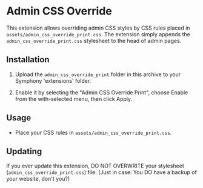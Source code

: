 # Admin CSS Override

This extension allows overriding admin CSS styles by CSS rules placed in
`assets/admin_css_override_print.css`. The extension simply appends the
`admin_css_override_print.css` stylesheet to the head of admin pages.


## Installation

1. Upload the `admin_css_override_print` folder in this archive to your Symphony 
   'extensions' folder.

2. Enable it by selecting the "Admin CSS Override Print", choose Enable from the 
   with-selected menu, then click Apply.


## Usage

- Place your CSS rules in `assets/admin_css_override_print.css`. 


## Updating

If you ever update this extension, DO NOT OVERWRITE your stylesheet
(`admin_css_override_print.css`) file. (Just in case: You DO have a backup of your
website, don't you?)
